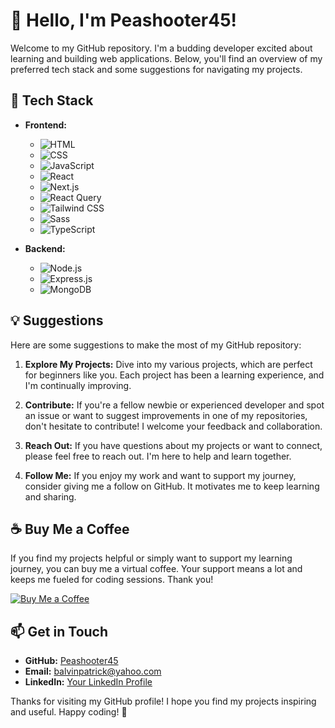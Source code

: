 # 👋 Hello, I'm Peashooter45!

Welcome to my GitHub repository. I'm a budding developer excited about learning and building web applications. Below, you'll find an overview of my preferred tech stack and some suggestions for navigating my projects.

## 🚀 Tech Stack

- **Frontend:**
  - ![HTML](https://cdn.jsdelivr.net/gh/devicons/devicon/icons/html5/html5-original.svg)
  - ![CSS](https://cdn.jsdelivr.net/gh/devicons/devicon/icons/css3/css3-original.svg)
  - ![JavaScript](https://cdn.jsdelivr.net/gh/devicons/devicon/icons/javascript/javascript-original.svg)
  - ![React](https://cdn.jsdelivr.net/gh/devicons/devicon/icons/react/react-original.svg)
  - ![Next.js](https://cdn.jsdelivr.net/gh/devicons/devicon/icons/nextjs/nextjs-original.svg)
  - ![React Query](https://cdn.jsdelivr.net/gh/devicons/devicon/icons/reactquery/reactquery-original.svg)
  - ![Tailwind CSS](https://cdn.jsdelivr.net/gh/devicons/devicon/icons/tailwindcss/tailwindcss-plain.svg)
  - ![Sass](https://cdn.jsdelivr.net/gh/devicons/devicon/icons/sass/sass-original.svg)
  - ![TypeScript](https://cdn.jsdelivr.net/gh/devicons/devicon/icons/typescript/typescript-original.svg)

- **Backend:**
  - ![Node.js](https://cdn.jsdelivr.net/gh/devicons/devicon/icons/nodejs/nodejs-original.svg)
  - ![Express.js](https://cdn.jsdelivr.net/gh/devicons/devicon/icons/express/express-original.svg)
  - ![MongoDB](https://cdn.jsdelivr.net/gh/devicons/devicon/icons/mongodb/mongodb-original.svg)

## 💡 Suggestions

Here are some suggestions to make the most of my GitHub repository:

1. **Explore My Projects:** Dive into my various projects, which are perfect for beginners like you. Each project has been a learning experience, and I'm continually improving.

2. **Contribute:** If you're a fellow newbie or experienced developer and spot an issue or want to suggest improvements in one of my repositories, don't hesitate to contribute! I welcome your feedback and collaboration.

3. **Reach Out:** If you have questions about my projects or want to connect, please feel free to reach out. I'm here to help and learn together.

4. **Follow Me:** If you enjoy my work and want to support my journey, consider giving me a follow on GitHub. It motivates me to keep learning and sharing.

## ☕ Buy Me a Coffee

If you find my projects helpful or simply want to support my learning journey, you can buy me a virtual coffee. Your support means a lot and keeps me fueled for coding sessions. Thank you!

[![Buy Me a Coffee](https://img.shields.io/badge/Buy%20Me%20a%20Coffee-%E2%98%95-brightgreen)](https://www.buymeacoffee.com/peashooter1)

## 📫 Get in Touch

- **GitHub:** [Peashooter45](https://github.com/peashooter45)
- **Email:** [balvinpatrick@yahoo.com](mailto:balvinpatrick@yahoo.com)
- **LinkedIn:** [Your LinkedIn Profile](https://www.linkedin.com/in/alvin-patrick-bilog-095ba6a8/)

Thanks for visiting my GitHub profile! I hope you find my projects inspiring and useful. Happy coding! 🚀
